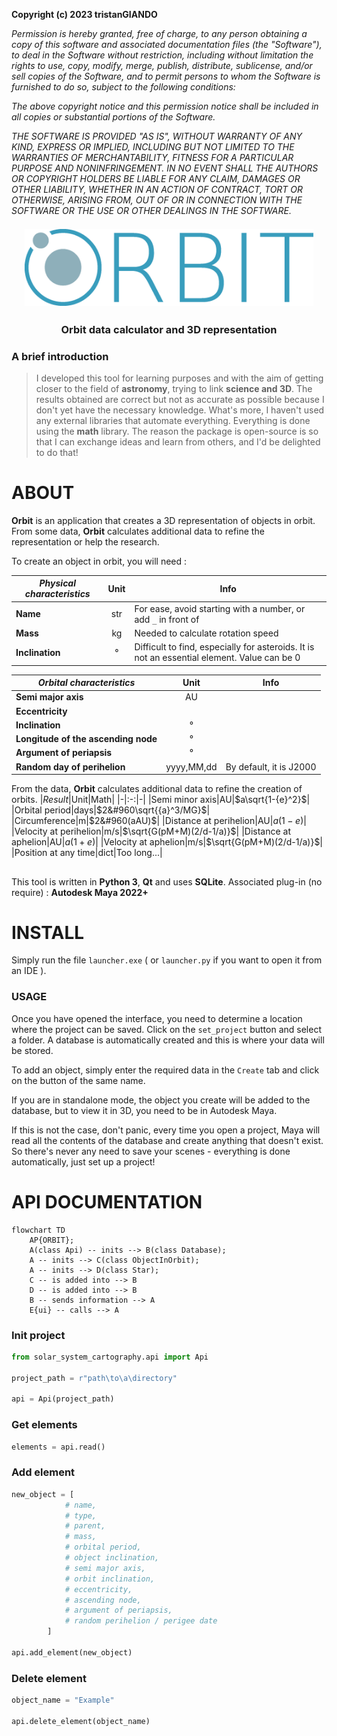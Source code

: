 **Copyright (c) 2023 tristanGIANDO**

*Permission is hereby granted, free of charge, to any person obtaining a copy*
*of this software and associated documentation files (the "Software"), to deal*
*in the Software without restriction, including without limitation the rights*
*to use, copy, modify, merge, publish, distribute, sublicense, and/or sell*
*copies of the Software, and to permit persons to whom the Software is*
*furnished to do so, subject to the following conditions:*

*The above copyright notice and this permission notice shall be included in all*
*copies or substantial portions of the Software.*

*THE SOFTWARE IS PROVIDED "AS IS", WITHOUT WARRANTY OF ANY KIND, EXPRESS OR*
*IMPLIED, INCLUDING BUT NOT LIMITED TO THE WARRANTIES OF MERCHANTABILITY,*
*FITNESS FOR A PARTICULAR PURPOSE AND NONINFRINGEMENT. IN NO EVENT SHALL THE*
*AUTHORS OR COPYRIGHT HOLDERS BE LIABLE FOR ANY CLAIM, DAMAGES OR OTHER*
*LIABILITY, WHETHER IN AN ACTION OF CONTRACT, TORT OR OTHERWISE, ARISING FROM,*
*OUT OF OR IN CONNECTION WITH THE SOFTWARE OR THE USE OR OTHER DEALINGS IN THE*
*SOFTWARE.*

<h2 align="center" style="margin:1em;">
    <img src="solar_system_cartography\icons\title_dark.png"
         alt="orbit"></a>
</h2>

<h3 align="center">
    Orbit data calculator and 3D representation
</h3>

### A brief introduction
>I developed this tool for learning purposes and with the aim of getting closer to the field of **astronomy**, trying to link **science and 3D**.
>The results obtained are correct but not as accurate as possible because I don't yet have the necessary knowledge. What's more, I haven't used any external libraries that automate everything. Everything is done using the **math** library.
>The reason the package is open-source is so that I can exchange ideas and learn from others, and I'd be delighted to do that!

# ABOUT

**Orbit** is an application that creates a 3D representation of objects in orbit.
From some data, **Orbit** calculates additional data to refine the representation or help the research.

To create an object in orbit, you will need :

|*Physical characteristics* |Unit|Info|
|-|:-:|-|
|**Name**|str|For ease, avoid starting with a number, or add `_` in front of|
|**Mass**|kg| Needed to calculate rotation speed|
|**Inclination**|°| Difficult to find, especially for asteroids. It is not an essential element. Value can be 0|

|*Orbital characteristics*|Unit|Info|
|-|:-:|-|
|**Semi major axis**|AU||
|**Eccentricity**|||
|**Inclination**|°||
|**Longitude of the ascending node**|°||
|**Argument of periapsis**|°||
|**Random day of perihelion**|yyyy,MM,dd|By default, it is J2000|


From the data, **Orbit** calculates additional data to refine the creation of orbits.
|*Result*|Unit|Math|
|-|:-:|-|
|Semi minor axis|AU|$a\sqrt{1-{e}^2}$|
|Orbital period|days|$2&#960\sqrt{{a}^3/MG}$|
|Circumference|m|$2&#960(aAU)$|
|Distance at perihelion|AU|$a(1-e)$|
|Velocity at perihelion|m/s|$\sqrt{G(pM+M)(2/d-1/a)}$|
|Distance at aphelion|AU|$a(1+e)$|
|Velocity at aphelion|m/s|$\sqrt{G(pM+M)(2/d-1/a)}$|
|Position at any time|dict|Too long...|
  
##
This tool is written in **Python 3**, **Qt** and uses **SQLite**.
Associated plug-in (no require) : **Autodesk Maya 2022+**

# INSTALL
Simply run the file `launcher.exe` ( or `launcher.py` if you want to open it from an IDE ).

### USAGE
Once you have opened the interface, you need to determine a location where the project can be saved.
Click on the `set_project` button and select a folder.
A database is automatically created and this is where your data will be stored.

To add an object, simply enter the required data in the `Create` tab and click on the button of the same name.

If you are in standalone mode, the object you create will be added to the database, but to view it in 3D, you need to be in Autodesk Maya.

If this is not the case, don't panic, every time you open a project, Maya will read all the contents of the database and create anything that doesn't exist.
So there's never any need to save your scenes - everything is done automatically, just set up a project!

# API DOCUMENTATION

```mermaid
flowchart TD
    AP{ORBIT};
    A(class Api) -- inits --> B(class Database);
    A -- inits --> C(class ObjectInOrbit);
    A -- inits --> D(class Star);
    C -- is added into --> B
    D -- is added into --> B
    B -- sends information --> A
    E{ui} -- calls --> A
```

### Init project
```py
from solar_system_cartography.api import Api

project_path = r"path\to\a\directory"

api = Api(project_path)
```

### Get elements
```py
elements = api.read()
```

### Add element
```py
new_object = [
            # name,
            # type,
            # parent,
            # mass,
            # orbital period,
            # object inclination,
            # semi major axis,
            # orbit inclination,
            # eccentricity,
            # ascending node,
            # argument of periapsis,
            # random perihelion / perigee date
        ]

api.add_element(new_object)
```

### Delete element
```py
object_name = "Example"

api.delete_element(object_name)
```
